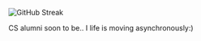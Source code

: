 ![GitHub Streak](https://github-readme-streak-stats.herokuapp.com/?user=ShahiShahash)

CS alumni soon to be..
I life is moving asynchronously:)
